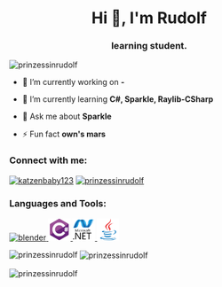 <h1 align="center">Hi 👋, I'm Rudolf</h1>
<h3 align="center">learning student.</h3>

<p align="left"> <img src="https://komarev.com/ghpvc/?username=prinzessinrudolf&label=Profile%20views&color=0e75b6&style=flat" alt="prinzessinrudolf" /> </p>

- 🔭 I’m currently working on **-**

- 🌱 I’m currently learning **C#, Sparkle, Raylib-CSharp**

- 💬 Ask me about **Sparkle**

- ⚡ Fun fact **own's mars**

<h3 align="left">Connect with me:</h3>
<p align="left">
<a href="https://instagram.com/katzenbaby123" target="blank"><img align="center" src="https://raw.githubusercontent.com/rahuldkjain/github-profile-readme-generator/master/src/images/icons/Social/instagram.svg" alt="katzenbaby123" height="30" width="40" /></a>
<a href="https://www.youtube.com/c/prinzessinrudolf" target="blank"><img align="center" src="https://raw.githubusercontent.com/rahuldkjain/github-profile-readme-generator/master/src/images/icons/Social/youtube.svg" alt="prinzessinrudolf" height="30" width="40" /></a>
</p>

<h3 align="left">Languages and Tools:</h3>
<p align="left"> <a href="https://www.blender.org/" target="_blank" rel="noreferrer"> <img src="https://download.blender.org/branding/community/blender_community_badge_white.svg" alt="blender" width="40" height="40"/> </a> <a href="https://www.w3schools.com/cs/" target="_blank" rel="noreferrer"> <img src="https://raw.githubusercontent.com/devicons/devicon/master/icons/csharp/csharp-original.svg" alt="csharp" width="40" height="40"/> </a> <a href="https://dotnet.microsoft.com/" target="_blank" rel="noreferrer"> <img src="https://raw.githubusercontent.com/devicons/devicon/master/icons/dot-net/dot-net-original-wordmark.svg" alt="dotnet" width="40" height="40"/> </a> <a href="https://www.java.com" target="_blank" rel="noreferrer"> <img src="https://raw.githubusercontent.com/devicons/devicon/master/icons/java/java-original.svg" alt="java" width="40" height="40"/> </a> </p>

<p><img align="left" src="https://github-readme-stats.vercel.app/api/top-langs?username=prinzessinrudolf&show_icons=true&locale=en&layout=compact" alt="prinzessinrudolf" /></p>

<p>&nbsp;<img align="center" src="https://github-readme-stats.vercel.app/api?username=prinzessinrudolf&show_icons=true&locale=en" alt="prinzessinrudolf" /></p>

<p><img align="center" src="https://github-readme-streak-stats.herokuapp.com/?user=prinzessinrudolf&" alt="prinzessinrudolf" /></p>

